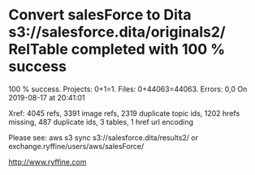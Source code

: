 # Convert salesForce to Dita s3://salesforce.dita/originals2/ RelTable completed with 100 % success

100 % success. Projects: 0+1=1.  Files: 0+44063=44063. Errors: 0,0  On 2019-08-17 at 20:41:01

Xref: 4045 refs, 3391 image refs, 2319 duplicate topic ids, 1202 hrefs missing, 487 duplicate ids, 3 tables, 1 href url encoding

Please see: aws s3 sync s3://salesforce.dita/results2/ or exchange.ryffine/users/aws/salesForce/

http://www.ryffine.com
